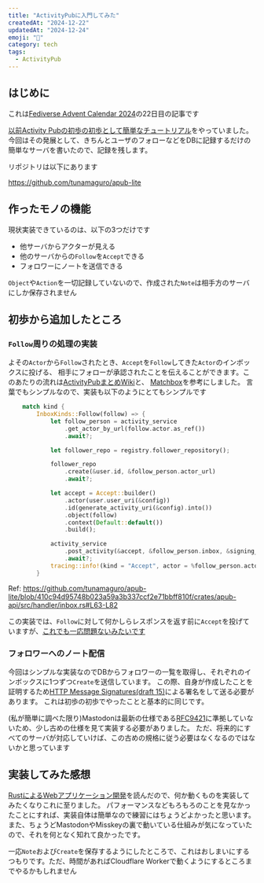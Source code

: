 ```yaml
---
title: "ActivityPubに入門してみた"
createdAt: "2024-12-22"
updatedAt: "2024-12-24"
emoji: "🐧"
category: tech
tags:
  - ActivityPub
---
```


## はじめに

これは[Fediverse Advent Calendar 2024](https://adventar.org/calendars/10242)の22日目の記事です

[以前Activity Pubの初歩の初歩として簡単なチュートリアル](/articles/20241006-ActivityPubの初歩の初歩をやってみた)をやっていました。
今回はその発展として、きちんとユーザのフォローなどをDBに記録するだけの簡単なサーバを書いたので、記録を残します。

リポジトリは以下にあります

https://github.com/tunamaguro/apub-lite

## 作ったモノの機能

現状実装できているのは、以下の3つだけです

- 他サーバからアクターが見える
- 他のサーバからの`Follow`を`Accept`できる
- フォロワーにノートを送信できる

`Object`や`Action`を一切記録していないので、作成された`Note`は相手方のサーバにしか保存されません

## 初歩から追加したところ

### `Follow`周りの処理の実装

よその`Actor`から`Follow`されたとき、`Accept`を`Follow`してきた`Actor`のインボックスに投げる、
相手にフォローが承認されたことを伝えることができます。このあたりの流れは[ActivityPubまとめWiki](https://scrapbox.io/activitypub/%E3%83%95%E3%82%A9%E3%83%AD%E3%83%BC%E3%81%AE%E6%B5%81%E3%82%8C)と、
[Matchbox](https://gitlab.com/acefed/matchbox)を参考にしました。
言葉でもシンプルなので、実装も以下のようにとてもシンプルです

```rust
    match kind {
        InboxKinds::Follow(follow) => {
            let follow_person = activity_service
                .get_actor_by_url(follow.actor.as_ref())
                .await?;

            let follower_repo = registry.follower_repository();

            follower_repo
                .create(&user.id, &follow_person.actor_url)
                .await?;

            let accept = Accept::builder()
                .actor(user.user_uri(&config))
                .id(generate_activity_uri(&config).into())
                .object(follow)
                .context(Default::default())
                .build();

            activity_service
                .post_activity(&accept, &follow_person.inbox, &signing_key, &user_key_id)
                .await?;
            tracing::info!(kind = "Accept", actor = %follow_person.actor_url, object = user.name);
        }
```

Ref: https://github.com/tunamaguro/apub-lite/blob/410c94d95748b023a59a3b337ccf2e71bbff810f/crates/apub-api/src/handler/inbox.rs#L63-L82

この実装では、`Follow`に対して何かしらレスポンスを返す前に`Accept`を投げていますが、[これでも一応問題ないみたいです](https://github.com/tunamaguro/apub-lite/pull/17)

### フォロワーへのノート配信

今回はシンプルな実装なのでDBからフォロワーの一覧を取得し、それぞれのインボックスに1つずつ`Create`を送信しています。
この際、自身が作成したことを証明するため[HTTP Message Signatures(draft 15)](https://datatracker.ietf.org/doc/html/draft-ietf-httpbis-message-signatures-15)による署名をして送る必要があります。
これは初歩の初歩でやったことと基本的に同じです。

(私が簡単に調べた限り)Mastodonは最新の仕様である[RFC9421](https://datatracker.ietf.org/doc/html/rfc9421)に準拠していないため、少し古めの仕様を見て実装する必要がありました。
ただ、将来的にすべてのサーバが対応していけば、この古めの規格に従う必要はなくなるのではないかと思っています

## 実装してみた感想

[RustによるWebアプリケーション開発](https://www.amazon.co.jp/Rust%E3%81%AB%E3%82%88%E3%82%8BWeb%E3%82%A2%E3%83%97%E3%83%AA%E3%82%B1%E3%83%BC%E3%82%B7%E3%83%A7%E3%83%B3%E9%96%8B%E7%99%BA-%E8%A8%AD%E8%A8%88%E3%81%8B%E3%82%89%E3%83%AA%E3%83%AA%E3%83%BC%E3%82%B9%E3%83%BB%E9%81%8B%E7%94%A8%E3%81%BE%E3%81%A7-KS%E6%83%85%E5%A0%B1%E7%A7%91%E5%AD%A6%E5%B0%82%E9%96%80%E6%9B%B8-%E8%B1%8A%E7%94%B0-%E5%84%AA%E8%B2%B4/dp/4065369576)を読んだので、何か動くものを実装してみたくなりこれに至りました。
パフォーマンスなどもろもろのことを見なかったことにすれば、実装自体は簡単なので練習にはちょうどよかったと思います。
また、ちょうどMastodonやMisskeyの裏で動いている仕組みが気になっていたので、それを何となく知れて良かったです。

一応`Note`および`Create`を保存するようにしたところで、これはおしまいにするつもりです。ただ、時間があればCloudflare Workerで動くようにするところまでやるかもしれません
